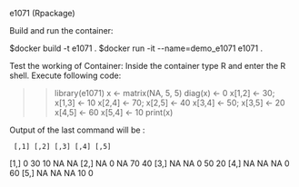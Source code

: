 e1071 (Rpackage)

Build and run the container:

$docker build -t e1071 .
$docker run -it --name=demo_e1071 e1071 .

Test the working of Container:
Inside the container type R and enter the R shell. Execute following code:

>> library(e1071)
>> x <- matrix(NA, 5, 5)
>> diag(x) <- 0
>> x[1,2] <- 30; x[1,3] <- 10
>> x[2,4] <- 70; x[2,5] <- 40
>> x[3,4] <- 50; x[3,5] <- 20
>> x[4,5] <- 60
>> x[5,4] <- 10
>> print(x)

Output of the last command will be :

     [,1] [,2] [,3] [,4] [,5]
[1,]    0   30   10   NA   NA
[2,]   NA    0   NA   70   40
[3,]   NA   NA    0   50   20
[4,]   NA   NA   NA    0   60
[5,]   NA   NA   NA   10    0
